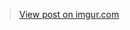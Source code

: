 <blockquote class="imgur-embed-pub" lang="en" data-id="61K5KPQ"><a href="https://imgur.com/61K5KPQ">View post on imgur.com</a></blockquote><script async src="//s.imgur.com/min/embed.js" charset="utf-8"></script>
